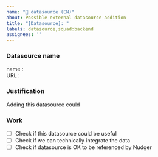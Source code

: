 ```yaml
---
name: "💾 datasource (EN)"
about: Possible external datasource addition
title: "[Datasource]: "
labels: datasource,squad:backend
assignees: ''
---
```


### Datasource name  
name :  
URL :  

### Justification  
Adding this datasource could  

### Work  
- [ ] Check if this datasource could be useful  
- [ ] Check if we can technically integrate the data  
- [ ] Check if datasource is OK to be referenced by Nudger  
